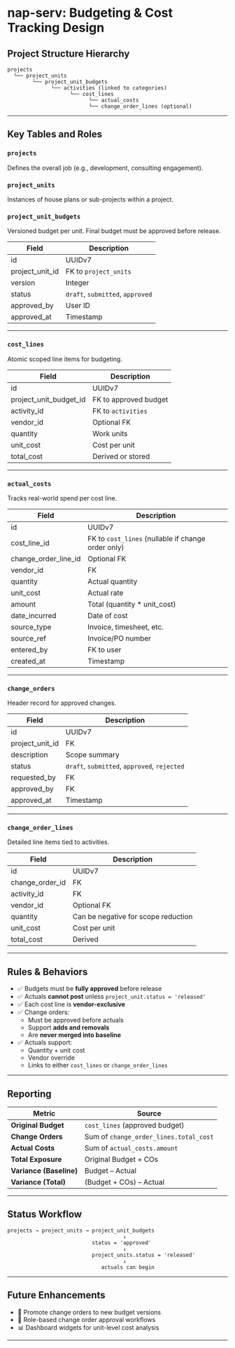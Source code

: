 # nap-serv: Budgeting & Cost Tracking Design

## Project Structure Hierarchy

```text
projects
  └── project_units
        └── project_unit_budgets
              └── activities (linked to categories)
                    └── cost_lines
                          └── actual_costs
                          └── change_order_lines (optional)
```

---

## Key Tables and Roles

### `projects`
Defines the overall job (e.g., development, consulting engagement).

### `project_units`
Instances of house plans or sub-projects within a project.

### `project_unit_budgets`
Versioned budget per unit. Final budget must be approved before release.

| Field | Description |
|-------|-------------|
| id | UUIDv7 |
| project_unit_id | FK to `project_units` |
| version | Integer |
| status | `draft`, `submitted`, `approved` |
| approved_by | User ID |
| approved_at | Timestamp |

---

### `cost_lines`
Atomic scoped line items for budgeting.

| Field | Description |
|-------|-------------|
| id | UUIDv7 |
| project_unit_budget_id | FK to approved budget |
| activity_id | FK to `activities` |
| vendor_id | Optional FK |
| quantity | Work units |
| unit_cost | Cost per unit |
| total_cost | Derived or stored |

---

### `actual_costs`
Tracks real-world spend per cost line.

| Field | Description |
|-------|-------------|
| id | UUIDv7 |
| cost_line_id | FK to `cost_lines` (nullable if change order only) |
| change_order_line_id | Optional FK |
| vendor_id | FK |
| quantity | Actual quantity |
| unit_cost | Actual rate |
| amount | Total (quantity * unit_cost) |
| date_incurred | Date of cost |
| source_type | Invoice, timesheet, etc. |
| source_ref | Invoice/PO number |
| entered_by | FK to user |
| created_at | Timestamp |

---

### `change_orders`
Header record for approved changes.

| Field | Description |
|-------|-------------|
| id | UUIDv7 |
| project_unit_id | FK |
| description | Scope summary |
| status | `draft`, `submitted`, `approved`, `rejected` |
| requested_by | FK |
| approved_by | FK |
| approved_at | Timestamp |

---

### `change_order_lines`
Detailed line items tied to activities.

| Field | Description |
|-------|-------------|
| id | UUIDv7 |
| change_order_id | FK |
| activity_id | FK |
| vendor_id | Optional FK |
| quantity | Can be negative for scope reduction |
| unit_cost | Cost per unit |
| total_cost | Derived |

---

## Rules & Behaviors

- ✅ Budgets must be **fully approved** before release
- ✅ Actuals **cannot post** unless `project_unit.status = 'released'`
- ✅ Each cost line is **vendor-exclusive**
- ✅ Change orders:
  - Must be approved before actuals
  - Support **adds and removals**
  - Are **never merged into baseline**
- ✅ Actuals support:
  - Quantity + unit cost
  - Vendor override
  - Links to either `cost_lines` or `change_order_lines`

---

## Reporting

| Metric | Source |
|--------|--------|
| **Original Budget** | `cost_lines` (approved budget) |
| **Change Orders** | Sum of `change_order_lines.total_cost` |
| **Actual Costs** | Sum of `actual_costs.amount` |
| **Total Exposure** | Original Budget + COs |
| **Variance (Baseline)** | Budget – Actual |
| **Variance (Total)** | (Budget + COs) – Actual |

---

## Status Workflow

```text
projects → project_units → project_unit_budgets
                                     ↓
                           status = 'approved'
                                     ↓
                           project_units.status = 'released'
                                     ↓
                              actuals can begin
```

---

## Future Enhancements

- 🔄 Promote change orders to new budget versions
- 🔐 Role-based change order approval workflows
- 📊 Dashboard widgets for unit-level cost analysis

---